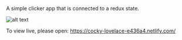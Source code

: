 A simple clicker app that is connected to a redux state.

![alt text](https://photos.google.com/photo/AF1QipO7nQ7HHBAEbcpq11cqB2oEz_Y5w1lZ3DmtvO7y)

To view live, please open: https://cocky-lovelace-e436a4.netlify.com/
